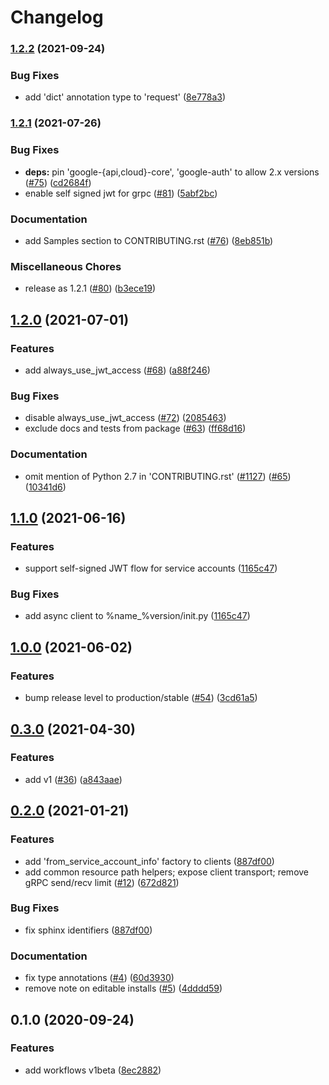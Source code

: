 # Changelog

### [1.2.2](https://www.github.com/googleapis/python-workflows/compare/v1.2.1...v1.2.2) (2021-09-24)


### Bug Fixes

* add 'dict' annotation type to 'request' ([8e778a3](https://www.github.com/googleapis/python-workflows/commit/8e778a39b1a655867d129df4dbd573ac4763cd19))

### [1.2.1](https://www.github.com/googleapis/python-workflows/compare/v1.2.0...v1.2.1) (2021-07-26)


### Bug Fixes

* **deps:** pin 'google-{api,cloud}-core', 'google-auth' to allow 2.x versions ([#75](https://www.github.com/googleapis/python-workflows/issues/75)) ([cd2684f](https://www.github.com/googleapis/python-workflows/commit/cd2684fd73e7bf68ce413370aec5819a9c5e35a1))
* enable self signed jwt for grpc ([#81](https://www.github.com/googleapis/python-workflows/issues/81)) ([5abf2bc](https://www.github.com/googleapis/python-workflows/commit/5abf2bca6fff87008386e1505aba86765c318fec))


### Documentation

* add Samples section to CONTRIBUTING.rst ([#76](https://www.github.com/googleapis/python-workflows/issues/76)) ([8eb851b](https://www.github.com/googleapis/python-workflows/commit/8eb851b40624f56fc805fec00b0731c60ec3b568))


### Miscellaneous Chores

* release as 1.2.1 ([#80](https://www.github.com/googleapis/python-workflows/issues/80)) ([b3ece19](https://www.github.com/googleapis/python-workflows/commit/b3ece19a7b671846ef49ade9a54d1b01f8ff2b69))

## [1.2.0](https://www.github.com/googleapis/python-workflows/compare/v1.1.0...v1.2.0) (2021-07-01)


### Features

* add always_use_jwt_access ([#68](https://www.github.com/googleapis/python-workflows/issues/68)) ([a88f246](https://www.github.com/googleapis/python-workflows/commit/a88f2466a906fdec0ebf4d772967cdf334b8ac91))


### Bug Fixes

* disable always_use_jwt_access ([#72](https://www.github.com/googleapis/python-workflows/issues/72)) ([2085463](https://www.github.com/googleapis/python-workflows/commit/20854636d22eefd738872ef4fa8b280a2f6989ec))
* exclude docs and tests from package ([#63](https://www.github.com/googleapis/python-workflows/issues/63)) ([ff68d16](https://www.github.com/googleapis/python-workflows/commit/ff68d16bb68960dbee188771f6f334ab69a98b23))


### Documentation

* omit mention of Python 2.7 in 'CONTRIBUTING.rst' ([#1127](https://www.github.com/googleapis/python-workflows/issues/1127)) ([#65](https://www.github.com/googleapis/python-workflows/issues/65)) ([10341d6](https://www.github.com/googleapis/python-workflows/commit/10341d6b7adf284507d5f99dc68bae34e4360be9))

## [1.1.0](https://www.github.com/googleapis/python-workflows/compare/v1.0.0...v1.1.0) (2021-06-16)


### Features

* support self-signed JWT flow for service accounts ([1165c47](https://www.github.com/googleapis/python-workflows/commit/1165c47754c62c4538e254c59909aaa50190dbde))


### Bug Fixes

* add async client to %name_%version/init.py ([1165c47](https://www.github.com/googleapis/python-workflows/commit/1165c47754c62c4538e254c59909aaa50190dbde))

## [1.0.0](https://www.github.com/googleapis/python-workflows/compare/v0.3.0...v1.0.0) (2021-06-02)


### Features

* bump release level to production/stable ([#54](https://www.github.com/googleapis/python-workflows/issues/54)) ([3cd61a5](https://www.github.com/googleapis/python-workflows/commit/3cd61a5670707e56a67749a31805e091e0ab87b2))

## [0.3.0](https://www.github.com/googleapis/python-workflows/compare/v0.2.0...v0.3.0) (2021-04-30)


### Features

* add v1 ([#36](https://www.github.com/googleapis/python-workflows/issues/36)) ([a843aae](https://www.github.com/googleapis/python-workflows/commit/a843aaed7e295f951650b81ce3da5cbece4ebab7))

## [0.2.0](https://www.github.com/googleapis/python-workflows/compare/v0.1.0...v0.2.0) (2021-01-21)


### Features

* add 'from_service_account_info' factory to clients ([887df00](https://www.github.com/googleapis/python-workflows/commit/887df0046f4350cb515036fba4df608d8adec687))
* add common resource path helpers; expose client transport; remove gRPC send/recv limit ([#12](https://www.github.com/googleapis/python-workflows/issues/12)) ([672d821](https://www.github.com/googleapis/python-workflows/commit/672d8218d27238bfbe7443355accebde6e9ae6da))


### Bug Fixes

* fix sphinx identifiers ([887df00](https://www.github.com/googleapis/python-workflows/commit/887df0046f4350cb515036fba4df608d8adec687))


### Documentation

* fix type annotations ([#4](https://www.github.com/googleapis/python-workflows/issues/4)) ([60d3930](https://www.github.com/googleapis/python-workflows/commit/60d393078c39eec8756c65338860e46aa641d31d))
* remove note on editable installs ([#5](https://www.github.com/googleapis/python-workflows/issues/5)) ([4dddd59](https://www.github.com/googleapis/python-workflows/commit/4dddd59e87b788c3feb6a8cc3441a0105f5d5aad))

## 0.1.0 (2020-09-24)


### Features

* add workflows v1beta ([8ec2882](https://www.github.com/googleapis/python-workflows/commit/8ec28824c2b3d7ff7dab1b14c22cca0ab7da0370))
